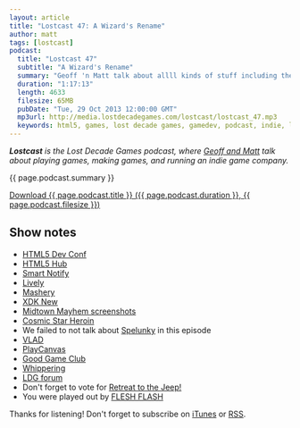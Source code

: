 ```yaml
---
layout: article
title: "Lostcast 47: A Wizard's Rename"
author: matt
tags: [lostcast]
podcast:
  title: "Lostcast 47"
  subtitle: "A Wizard's Rename"
  summary: "Geoff 'n Matt talk about allll kinds of stuff including their HTML5 Dev Conf keynote participation and renaming Crypt Run to A Wizard's Lizard!"
  duration: "1:17:13"
  length: 4633
  filesize: 65MB
  pubDate: "Tue, 29 Oct 2013 12:00:00 GMT"
  mp3url: http://media.lostdecadegames.com/lostcast/lostcast_47.mp3
  keywords: html5, games, lost decade games, gamedev, podcast, indie, lostcast
---
```

_**Lostcast** is the Lost Decade Games podcast, where [Geoff and Matt](/about/) talk about playing games, making games, and running an indie game company._

{{ page.podcast.summary }}

<a class="download-podcast" href="{{ page.podcast.mp3url }}">
	Download {{ page.podcast.title }} ({{ page.podcast.duration }}, {{ page.podcast.filesize }})
</a>

## Show notes

* [HTML5 Dev Conf](http://html5devconf.com/)
* [HTML5 Hub](http://html5hub.com/)
* [Smart Notify](http://www.smartnotify.us/)
* [Lively](http://www.getlive.ly/)
* [Mashery](http://www.mashery.com/)
* [XDK New](http://software.intel.com/en-us/html5/home)
* [Midtown Mayhem screenshots](https://twitter.com/richtaur/media)
* [Cosmic Star Heroin](http://www.kickstarter.com/projects/1596638143/cosmic-star-heroine-sci-fi-spy-rpg-for-pc-mac-ps4)
* We failed to not talk about [Spelunky](http://spelunkyworld.com/) in this episode
* [VLAD](http://music.gamechops.com/album/vlad)
* [PlayCanvas](http://playcanvas.com/)
* [Good Game Club](http://www.goodgameclub.com/)
* [Whippering](http://whippering.com/)
* [LDG forum](http://forum.lostdecadegames.com/)
* Don't forget to vote for [Retreat to the Jeep!](http://www.escapistmagazine.com/content/indie-speed-run/?game=250)
* You were played out by [FLESH FLASH](http://music.gamechops.com/track/flesh-flash-castlevania-3-beginning)

Thanks for listening! Don't forget to subscribe on [iTunes](http://itunes.apple.com/us/podcast/lostcast/id481950724) or [RSS](/lostcast.xml).
